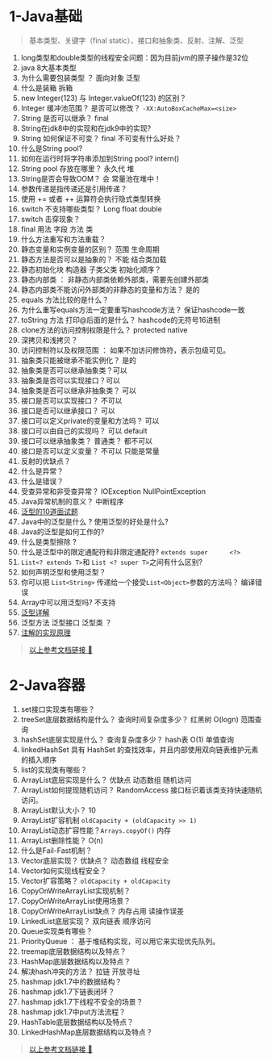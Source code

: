 # 1-Java基础

> 基本类型、关键字（final static）、接口和抽象类、反射、注解、泛型
1. long类型和double类型的线程安全问题：因为目前jvm的原子操作是32位
2. java 8大基本类型
3. 为什么需要包装类型 ？ 面向对象 泛型
4. 什么是装箱 拆箱
5. new Integer(123) 与 Integer.valueOf(123) 的区别？
6. Integer 缓冲池范围？ 是否可以修改？ `-XX:AutoBoxCacheMax=<size> `
7. String 是否可以继承？ final
8. String在jdk8中的实现和在jdk9中的实现?
9. String 如何保证不可变？ final  不可变有什么好处？
10. 什么是String pool?
11. 如何在运行时将字符串添加到String pool? intern()
12. String pool 存放在哪里？ 永久代 堆
13. String是否会导致OOM？ 会 常量池在堆中！
14. 参数传递是指传递还是引用传递？
15. 使用 += 或者 ++ 运算符会执行隐式类型转换
16. switch 不支持哪些类型？ Long float double
17. switch 击穿现象？
18. final 用法 字段 方法 类
19. 什么方法重写和方法重载？
20. 静态变量和实例变量的区别？ 范围 生命周期
21. 静态方法是否可以是抽象的？ 不能 结合类加载
22. 静态初始化块 构造器 子类父类 初始化顺序？
23. 静态内部类 ： 非静态内部类依赖外部类，需要先创建外部类
24. 静态内部类不能访问外部类的非静态的变量和方法？ 是的
25. equals 方法比较的是什么？
26. 为什么重写equals方法一定要重写hashcode方法？ 保证hashcode一致
27. toString 方法 打印@后面的是什么？ hashcode的无符号16进制
28. clone方法的访问控制权限是什么？ protected native
29. 深拷贝和浅拷贝？
30. 访问控制符以及权限范围 ： 如果不加访问修饰符，表示包级可见。
31. 抽象类只能被继承不能实例化？ 是的
32. 抽象类是否可以继承抽象类？可以
33. 抽象类是否可以实现接口？可以
34. 抽象类是否可以继承非抽象类？ 可以
35. 接口是否可以实现接口？ 不可以
36. 接口是否可以继承接口？ 可以
37. 接口可以定义private的变量和方法吗？ 可以
38. 接口可以由自己的实现吗？ 可以 default
39. 接口可以继承抽象类？ 普通类？ 都不可以
40. 接口是否可以定义变量？ 不可以 只能是常量
41. 反射的优缺点？
42. 什么是异常？
43. 什么是错误？
44. 受查异常和非受查异常？ IOException NullPointException
45. Java异常机制的意义？ 中断程序
46. [泛型的10道面试题](https://cloud.tencent.com/developer/article/1033693 )
47. Java中的泛型是什么 ? 使用泛型的好处是什么?
48. Java的泛型是如何工作的?
49. 什么是类型擦除 ? 
50. 什么是泛型中的限定通配符和非限定通配符?   `extends super      <?>`
51. `List<? extends T>`和 `List <? super T>`之间有什么区别?
52. 如何声明泛型和使用泛型？
53. 你可以把  `List<String>` 传递给一个接受`List<Object>`参数的方法吗？  编译错误
54. Array中可以用泛型吗? 不支持
55. [泛型详解](https://www.cnblogs.com/Blue-Keroro/p/8875898.html)
56. 泛型方法 泛型接口 泛型类 ？
57. [注解的实现原理](https://www.cnblogs.com/acm-bingzi/p/javaAnnotation.html)


> [以上参考文档链接 🔗](https://github.com/CyC2018/CS-Notes/blob/master/notes/Java%20%E5%9F%BA%E7%A1%80.md)


# 2-Java容器

1. set接口实现类有哪些？
2. treeSet底层数据结构是什么？ 查询时间复杂度多少？ 红黑树 O(logn) 范围查询
3. hashSet底层实现是什么？ 查询复杂度多少？ hash表 O(1) 单值查询
4. linkedHashSet  具有 HashSet 的查找效率，并且内部使用双向链表维护元素的插入顺序
5. list的实现类有哪些？
6. ArrayList底层实现是什么？ 优缺点 动态数组 随机访问
7. ArrayList如何提现随机访问？ RandomAccess 接口标识着该类支持快速随机访问。
8. ArrayList默认大小？ 10
9. ArrayList扩容机制 `oldCapacity + (oldCapacity >> 1)`
10. ArrayList动态扩容性能？`Arrays.copyOf()` 内存
11. ArrayList删除性能？ O(n)
12. 什么是Fail-Fast机制？
13. Vector底层实现？ 优缺点？ 动态数组 线程安全
14. Vector如何实现线程安全？
15. Vector扩容策略？ `oldCapacity + oldCapacity`
16. CopyOnWriteArrayList实现机制？
17. CopyOnWriteArrayList使用场景？
18. CopyOnWriteArrayList缺点？ 内存占用 读操作误差
19. LinkedList底层实现？ 双向链表 顺序访问
20. Queue实现类有哪些？
21. PriorityQueue ： 基于堆结构实现，可以用它来实现优先队列。
22. treemap底层数据结构以及特点？
23. HashMap底层数据结构以及特点？
24. 解决hash冲突的方法？ 拉链 开放寻址
25. hashmap jdk1.7中的数据结构？
26. hashmap jdk1.7下链表闭环？
27. hashmap jdk1.7下线程不安全的场景？
28. hashmap jdk1.7中put方法流程？
29. HashTable底层数据结构以及特点？
30. LinkedHashMap底层数据结构以及特点？

> [以上参考文档链接 🔗](https://github.com/CyC2018/CS-Notes/blob/master/notes/Java%20%E5%AE%B9%E5%99%A8.md)








